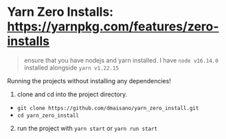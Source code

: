 # Yarn Zero Installs: https://yarnpkg.com/features/zero-installs

> ensure that you have nodejs and yarn installed. I have `node v16.14.0` installed alongside `yarn v1.22.15`

Running the projects without installing any dependencies!

1. clone and cd into the project directory.
  - `git clone https://github.com/dmaisano/yarn_zero_install.git`
  - `cd yarn_zero_install`
  
2. run the project with `yarn start` or `yarn run start`
